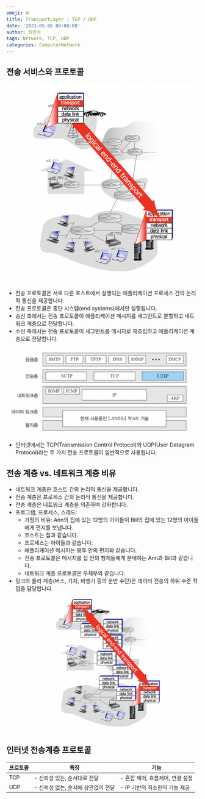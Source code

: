 ```yaml
---
emoji: 🌐
title: TransportLayer : TCP / UDP
date: '2023-05-06 00:00:00'
author: 최민석
tags: Network, TCP, UDP
categories: ComputerNetwork
---
```

## **전송 서비스와 프로토콜**

![l1.png](l1.png)

- 전송 프로토콜은 서로 다른 호스트에서 실행되는 애플리케이션 프로세스 간의 논리적 통신을 제공합니다.
- 전송 프로토콜은 종단 시스템(end systems)에서만 실행됩니다.
- 송신 측에서는 전송 프로토콜이 애플리케이션 메시지를 세그먼트로 분할하고 네트워크 계층으로 전달합니다.
- 수신 측에서는 전송 프로토콜이 세그먼트를 메시지로 재조립하고 애플리케이션 계층으로 전달합니다.

![l2.png](l2.png)

- 인터넷에서는 TCP(Transmission Control Protocol)와 UDP(User Datagram Protocol)라는 두 가지 전송 프로토콜이 일반적으로 사용됩니다.

## **전송 계층 vs. 네트워크 계층 비유**

- 네트워크 계층은 호스트 간의 논리적 통신을 제공합니다.
- 전송 계층은 프로세스 간의 논리적 통신을 제공합니다.
- 전송 계층은 네트워크 계층을 의존하며 강화합니다.
- 프로그램, 프로세스, 스레드:
    - 가정의 비유: Ann의 집에 있는 12명의 아이들이 Bill의 집에 있는 12명의 아이들에게 편지를 보냅니다.
    - 호스트는 집과 같습니다.
    - 프로세스는 아이들과 같습니다.
    - 애플리케이션 메시지는 봉투 안의 편지와 같습니다.
    - 전송 프로토콜은 메시지를 집 안의 형제들에게 분배하는 Ann과 Bill과 같습니다.
    - 네트워크 계층 프로토콜은 우체부와 같습니다.
- 링크와 물리 계층(버스, 기차, 비행기 등의 운반 수단)은 데이터 전송의 하위 수준 작업을 담당합니다.

![l3.png](l3.png)

## 인터넷 전송계층 프로토콜
| 프로토콜 | 특징 | 기능 |
| --- | --- | --- |
| TCP | - 신뢰성 있는, 순서대로 전달 | - 혼잡 제어, 흐름제어, 연결 설정 |
| UDP | - 신뢰성 없는, 순서에 상관없이 전달 | - IP 기반의 최소한의 기능 제공 |

```toc
```
